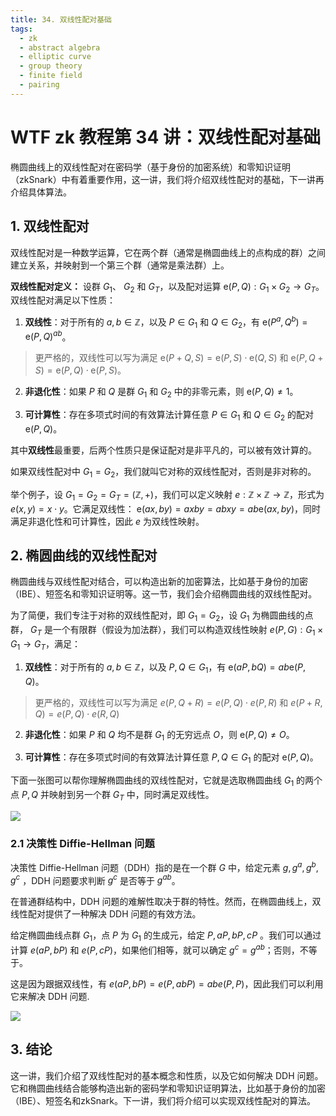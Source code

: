 ```yaml
---
title: 34. 双线性配对基础
tags:
  - zk
  - abstract algebra
  - elliptic curve
  - group theory
  - finite field
  - pairing
---
```


# WTF zk 教程第 34 讲：双线性配对基础

椭圆曲线上的双线性配对在密码学（基于身份的加密系统）和零知识证明（zkSnark）中有着重要作用，这一讲，我们将介绍双线性配对的基础，下一讲再介绍具体算法。

## 1. 双线性配对

双线性配对是一种数学运算，它在两个群（通常是椭圆曲线上的点构成的群）之间建立关系，并映射到一个第三个群（通常是乘法群）上。

**双线性配对定义：** 设群 $G_1$、 $G_2$ 和 $G_T$，以及配对运算 $\text{e}(P, Q) : G_1 \times G_2 \rightarrow G_T$。双线性配对满足以下性质：

1. **双线性**：对于所有的 $a, b \in \mathbb{Z}$，以及 $P \in G_1$ 和 $Q \in G_2$，有 $\text{e}(P^a, Q^b) = \text{e}(P, Q)^{ab}$。 

> 更严格的，双线性可以写为满足 $\text{e}(P + Q, S) = \text{e}(P, S) \cdot \text{e}(Q, S)$ 和 $\text{e}(P, Q + S) = \text{e}(P, Q) \cdot \text{e}(P, S)$。 
  
2. **非退化性**：如果 $P$ 和 $Q$ 是群 $G_1$ 和 $G_2$ 中的非零元素，则 $\text{e}(P, Q) \neq 1$。

3. **可计算性**：存在多项式时间的有效算法计算任意 $P \in G_1$ 和 $Q \in G_2$ 的配对 $\text{e}(P, Q)$。

其中**双线性**最重要，后两个性质只是保证配对是非平凡的，可以被有效计算的。

如果双线性配对中 $G_1 = G_2$，我们就叫它对称的双线性配对，否则是非对称的。

举个例子，设 $G_1 = G_2 = G_T = (\mathbb{Z}, +)$，我们可以定义映射 $e: \mathbb{Z} \times \mathbb{Z} \to \mathbb{Z}$，形式为 $e(x, y) = x \cdot y$。它满足双线性： $\text{e}(ax, by) = axby=abxy = ab\text{e}(ax, by)$，同时满足非退化性和可计算性，因此 $e$ 为双线性映射。

## 2. 椭圆曲线的双线性配对

椭圆曲线与双线性配对结合，可以构造出新的加密算法，比如基于身份的加密（IBE）、短签名和零知识证明等。这一节，我们会介绍椭圆曲线的双线性配对。

为了简便，我们专注于对称的双线性配对，即 $G_1 = G_2$，设 $G_1$ 为椭圆曲线的点群， $G_T$ 是一个有限群（假设为加法群），我们可以构造双线性映射 $e(P, G): G_1 \times G_1 \rightarrow G_T$，满足：

1. **双线性**：对于所有的 $a, b \in \mathbb{Z}$，以及 $P, Q \in G_1$，有 $\text{e}(aP, bQ) = ab \text{e}(P, Q)$。 
  
> 更严格的，双线性可以写为满足 $e(P, Q + R) = e(P, Q) \cdot e(P, R)$ 和 $e(P + R, Q) = e(P, Q) \cdot e(R, Q)$

2. **非退化性**：如果 $P$ 和 $Q$ 均不是群 $G_1$ 的无穷远点 $O$，则 $\text{e}(P, Q) \neq O$。

3. **可计算性**：存在多项式时间的有效算法计算任意 $P, Q \in G_1$ 的配对 $\text{e}(P, Q)$。

下面一张图可以帮你理解椭圆曲线的双线性配对，它就是选取椭圆曲线 $G_1$ 的两个点 $P, Q$ 并映射到另一个群 $G_T$ 中，同时满足双线性。

![](./img/34-1.png)

### 2.1 决策性 Diffie-Hellman 问题

决策性 Diffie-Hellman 问题（DDH）指的是在一个群 $G$ 中，给定元素 $g, g^a, g^b, g^c$ ，DDH 问题要求判断 $g^c$ 是否等于 $g^{ab}$。

在普通群结构中，DDH 问题的难解性取决于群的特性。然而，在椭圆曲线上，双线性配对提供了一种解决 DDH 问题的有效方法。

给定椭圆曲线点群 $G_1$，点 $P$ 为 $G_1$ 的生成元，给定 $P, aP, bP, cP$ 。我们可以通过计算 $e(aP, bP)$ 和 $e(P, cP)$，如果他们相等，就可以确定 $g^c = g^{ab}$；否则，不等于。

这是因为跟据双线性，有 $e(aP, bP) = e(P, abP) = ab e(P, P)$，因此我们可以利用它来解决 DDH 问题.

![](./img/34-2.png)


## 3. 结论

这一讲，我们介绍了双线性配对的基本概念和性质，以及它如何解决 DDH 问题。它和椭圆曲线结合能够构造出新的密码学和零知识证明算法，比如基于身份的加密（IBE）、短签名和zkSnark。下一讲，我们将介绍可以实现双线性配对的算法。

